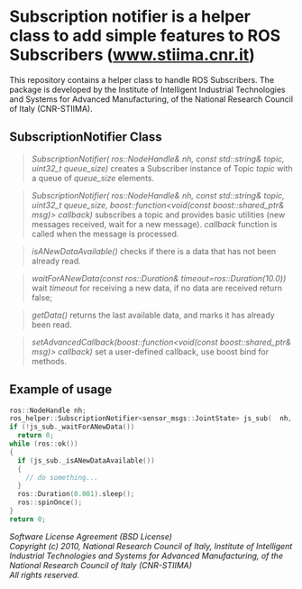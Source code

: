 # Subscription notifier is a helper class to add simple features to ROS Subscribers (www.stiima.cnr.it)

This repository contains a helper class to handle ROS Subscribers. The package is developed by the Institute of Intelligent Industrial Technologies and Systems for Advanced Manufacturing, of the National Research Council of Italy (CNR-STIIMA).

## SubscriptionNotifier Class
> _SubscriptionNotifier(  ros::NodeHandle& nh, const std::string& topic, uint32_t queue_size)_
creates a Subscriber instance of Topic _topic_ with a queue of _queue_size_ elements.

> _SubscriptionNotifier(  ros::NodeHandle& nh, const std::string& topic, uint32_t queue_size, boost::function<void(const boost::shared_ptr<T const>& msg)> callback)_
      subscribes a topic and provides basic utilities (new messages received, wait for a new message). *callback* function is called when the message is processed. 

> _isANewDataAvailable()_ checks if there is a data that has not been already read.

> _waitForANewData(const ros::Duration& timeout=ros::Duration(10.0))_ wait _timeout_ for receiving a new data, if no data are received return false;

> _getData()_ returns the last available data, and marks it has already been read.

> _setAdvancedCallback(boost::function<void(const boost::shared_ptr<T const>& msg)> callback)_  set a user-defined callback, use boost bind for methods.

## Example of usage

```c++
ros::NodeHandle nh;
ros_helper::SubscriptionNotifier<sensor_msgs::JointState> js_sub(  nh, "joint_states", 10);
if (!js_sub._waitForANewData())
  return 0;
while (ros::ok())
{
  if (js_sub._isANewDataAvailable())
  {
    // do something...
  }
  ros::Duration(0.001).sleep();
  ros::spinOnce();
}
return 0;
```


_Software License Agreement (BSD License)_    
_Copyright (c) 2010, National Research Council of Italy, Institute of Intelligent Industrial Technologies and Systems for Advanced Manufacturing, of the National Research Council of Italy (CNR-STIIMA)_    
_All rights reserved._
